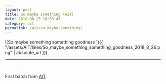 ```yaml
---
layout: post
title: So maybe something (AIT)
date: 2018-08-25 18:50:47
category: ait
permalink: /ait/so-maybe-something/ 
---
```



![So maybe something something goodness ]({{ "/assets/AIT/lines/So_maybe_something_something_goodness_2018_8_26.png" | absolute_url }})

---

&nbsp;
&nbsp;


First batch from [AIT](https://github.com/jchwenger/AIT).


